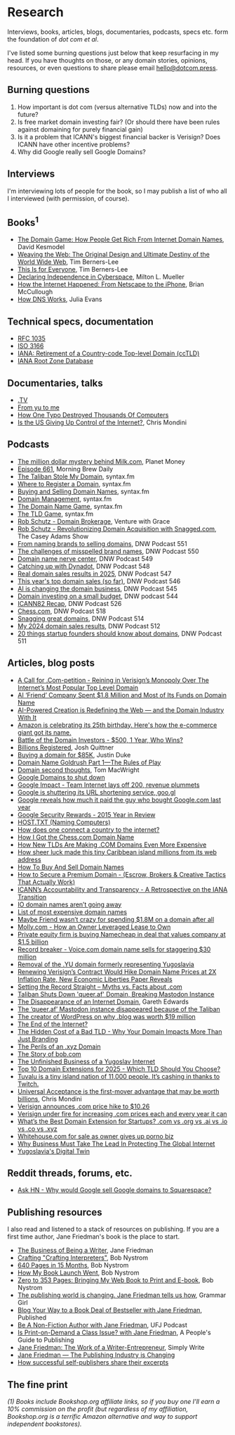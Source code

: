 # Research

Interviews, books, articles, blogs, documentaries, podcasts, specs etc. form the foundation of _dot com et al_.

I've listed some burning questions just below that keep resurfacing in my head. If you have thoughts on those, or any domain stories, opinions, resources, or even questions to share please email [hello@dotcom.press](mailto:hello@dotcom.press).

## Burning questions

1. How important is dot com (versus alternative TLDs) now and into the future?
1. Is free market domain investing fair? (Or should there have been rules against domaining for purely financial gain)
1. Is it a problem that ICANN's biggest financial backer is Verisign? Does ICANN have other incentive problems?
1. Why did Google really sell Google Domains?

## Interviews

I'm interviewing lots of people for the book, so I may publish a list of who all I interviewed (with permission, of course).

## Books<sup>1</sup>

- [The Domain Game: How People Get Rich From Internet Domain Names](https://bookshop.org/a/115276/9781436332279), David Kesmodel
- [Weaving the Web: The Original Design and Ultimate Destiny of the World Wide Web](https://bookshop.org/a/115276/9780062515872), Tim Berners-Lee
- [This Is for Everyone](https://bookshop.org/a/115276/9780374612467), Tim Berners-Lee
- [Declaring Independence in Cyberspace](https://bookshop.org/a/115276/9780262552585), Milton L. Mueller
- [How the Internet Happened: From Netscape to the iPhone](https://bookshop.org/a/115276/9781631493089), Brian McCullough
- [How DNS Works](https://wizardzines.com/zines/dns), Julia Evans

## Technical specs, documentation

- [RFC 1035](https://datatracker.ietf.org/doc/html/rfc1035)
- [ISO 3166](https://www.iso.org/iso-3166-country-codes.html)
- [IANA: Retirement of a Country-code Top-level Domain (ccTLD)](https://www.iana.org/help/cctld-retirement)
- [IANA Root Zone Database](https://www.iana.org/domains/root/db)

## Documentaries, talks

- [.TV](https://vimeo.com/groups/700682/videos/355379209)
- [From yu to me](https://vimeo.com/95833310)
- [How One Typo Destroyed Thousands Of Computers](https://www.youtube.com/watch?v=pJHrnQ5TNSY)
- [Is the US Giving Up Control of the Internet?](https://www.youtube.com/watch?v=RDT8G_uLtuc), Chris Mondini

## Podcasts

- [The million dollar mystery behind Milk.com](https://podcasts.apple.com/us/podcast/planet-money/id290783428?i=1000724791659), Planet Money
- [Episode 661](https://podcasts.apple.com/us/podcast/morning-brew-daily/id1480059697?i=1000724543499), Morning Brew Daily
- [The Taliban Stole My Domain](https://syntax.fm/show/735/the-taliban-stole-my-domain), syntax.fm
- [Where to Register a Domain](https://syntax.fm/show/632/where-to-register-a-domain), syntax.fm
- [Buying and Selling Domain Names](https://syntax.fm/show/195/hasty-treat-buying-and-selling-domain-names), syntax.fm
- [Domain Management](https://syntax.fm/show/53/hasty-treat-domain-management), syntax.fm
- [The Domain Name Game](https://syntax.fm/show/265/hasty-treat-the-domain-name-game), syntax.fm
- [The TLD Game](https://syntax.fm/show/179/hasty-treat-the-tld-game), syntax.fm
- [Rob Schutz - Domain Brokerage](https://podcasts.apple.com/us/podcast/venture-with-grace/id1729243199?i=1000663425888), Venture with Grace
- [Rob Schutz - Revolutionizing Domain Acquisition with Snagged.com](https://podcasts.apple.com/us/podcast/the-casey-adams-show/id1328795944?i=1000658005503), The Casey Adams Show
- [From naming brands to selling domains](https://podcasts.apple.com/us/podcast/domain-name-wire-podcast/id934519368?i=1000725547792), DNW Podcast 551
- [The challenges of misspelled brand names](https://podcasts.apple.com/us/podcast/domain-name-wire-podcast/id934519368?i=1000724416127), DNW Podcast 550
- [Domain name nerve center](https://podcasts.apple.com/us/podcast/domain-name-wire-podcast/id934519368?i=1000723314228), DNW Podcast 549
- [Catching up with Dynadot](https://podcasts.apple.com/us/podcast/domain-name-wire-podcast/id934519368?i=1000722526884), DNW Podcast 548
- [Real domain sales results in 2025](https://podcasts.apple.com/us/podcast/domain-name-wire-podcast/id934519368?i=1000721523596), DNW Podcast 547
- [This year's top domain sales (so far)](https://podcasts.apple.com/us/podcast/domain-name-wire-podcast/id934519368), DNW Podcast 546
- [AI is changing the domain business](https://podcasts.apple.com/us/podcast/domain-name-wire-podcast/id934519368?i=1000719510257), DNW Podcast 545
- [Domain investing on a small budget](https://podcasts.apple.com/us/podcast/domain-name-wire-podcast/id934519368), DNW podcast 544
- [ICANN82 Recap](https://podcasts.apple.com/us/podcast/domain-name-wire-podcast/id934519368?i=1000699519816), DNW Podcast 526
- [Chess.com](https://podcasts.apple.com/us/podcast/domain-name-wire-podcast/id934519368?i=1000684720089), DNW Podcast 518
- [Snagging great domains](https://podcasts.apple.com/us/podcast/domain-name-wire-podcast/id934519368?i=1000681443775), DNW Podcast 514
- [My 2024 domain sales results](https://podcasts.apple.com/us/podcast/domain-name-wire-podcast/id934519368?i=1000679777171), DNW Podcast 512
- [20 things startup founders should know about domains](https://podcasts.apple.com/us/podcast/domain-name-wire-podcast/id934519368?i=1000678926367), DNW Podcast 511

## Articles, blog posts

- [A Call for .Com-petition - Reining in Verisign’s Monopoly Over The Internet’s Most Popular Top Level Domain](https://economicliberties.us/wp-content/uploads/2024/07/2024-7-25-Verisign-Policy-Brief-Final.pdf)
- [AI ‘Friend’ Company Spent $1.8 Million and Most of Its Funds on Domain Name](https://www.404media.co/ai-friend-company-spent-1-8-million-and-most-its-funds-on-domain-name)
- [AI-Powered Creation is Redefining the Web — and the Domain Industry With It](https://techstrong.ai/features/ai-powered-creation-is-redefining-the-web-and-the-domain-industry-with-it/)
- [Amazon is celebrating its 25th birthday. Here's how the e-commerce giant got its name.](https://www.businessinsider.com/amazon-jeff-bezos-chose-company-name-2018-5)
- [Battle of the Domain Investors - $500, 1 Year, Who Wins?](https://mi.ke/challenge)
- [Billions Registered](https://www.wired.com/1994/10/mcdonalds/), Josh Quittner
- [Buying a domain for $85K](https://jmduke.com/posts/post/buttondown-dot-com/), Justin Duke
- [Domain Name Goldrush Part 1—The Rules of Play](https://www.sitepoint.com/name-goldrush-1-rules-play)
- [Domain second thoughts](https://macwright.com/2024/10/16/domain-second-thoughts), Tom MacWright
- [Google Domains to shut down](https://blog.pragmaticengineer.com/google-domains-to-shut-down)
- [Google Impact - Team Internet lays off 200, revenue plummets](https://domainnamewire.com/2025/09/01/google-impact-team-internet-lays-off-200-revenue-plummets/)
- [Google is shuttering its URL shortening service, goo.gl](https://www.theverge.com/2018/3/31/17184164/google-alphabet-url-shortening-service-closed)
- [Google reveals how much it paid the guy who bought Google.com last year](https://www.theverge.com/2016/1/29/10868404/google-reveals-how-much-it-paid-the-guy-who-bought-google-com)
- [Google Security Rewards - 2015 Year in Review](https://security.googleblog.com/2016/01/google-security-rewards-2015-year-in.html)
- [HOST.TXT (Naming Computers)](https://historyofdomainnames.com/host-the-history-of-domain-names)
- [How does one connect a country to the internet?](https://rhizome.org/editorial/2014/may/23/interview-Borka-Jerman-Blazic)
- [How I Got the Chess.com Domain Name](https://www.chess.com/blog/erik/how-i-got-the-chess-com-domain-name)
- [How New TLDs Are Making .COM Domains Even More Expensive](https://www.snagged.com/post/how-new-tlds-are-making-com-domains-even-more-expensive)
- [How sheer luck made this tiny Caribbean island millions from its web address](https://www.bbc.com/news/articles/cn5xdp427veo)
- [How To Buy And Sell Domain Names](https://instantdomainsearch.com/blog/buying-and-selling-domain-names)
- [How to Secure a Premium Domain - (Escrow, Brokers & Creative Tactics That Actually Work)](https://www.snagged.com/post/how-to-secure-a-premium-domain-escrow-brokers-creative-tactics-that-actually-work)
- [ICANN’s Accountability and Transparency - A Retrospective on the IANA Transition](https://www.internetgovernance.org/2022/09/17/icanns-accountability-and-transparency-a-retrospective-on-the-iana-transition/)
- [IO domain names aren’t going away](https://domainnamewire.com/2024/10/09/io-domain-names-arent-going-away)
- [List of most expensive domain names](https://en.wikipedia.org/wiki/List_of_most_expensive_domain_names)
- [Maybe Friend wasn’t crazy for spending $1.8M on a domain after all](https://techcrunch.com/2024/08/10/maybe-friend-wasnt-crazy-for-spending-1-8m-on-a-domain-after-all)
- [Molly.com - How an Owner Leveraged Lease to Own](https://jamesnames.com/2022/09/molly-com-how-an-owner-leveraged-lease-to-own)
- [Private equity firm is buying Namecheap in deal that values company at $1.5 billion](https://domainnamewire.com/2025/09/12/private-equity-firm-is-buying-namecheap-in-deal-that-values-company-at-1-5-billion/)
- [Record breaker - Voice.com domain name sells for staggering $30 million](https://domainnamewire.com/2019/06/18/record-breaker-voice-com-domain-name-sells-for-staggering-30-million/)
- [Removal of the .YU domain formerly representing Yugoslavia](https://www.iana.org/reports/2010/yu-report-01apr2010.html)
- [Renewing Verisign’s Contract Would Hike Domain Name Prices at 2X Inflation Rate, New Economic Liberties Paper Reveals](https://www.economicliberties.us/press-release/renewing-verisigns-contract-would-hike-domain-name-prices-at-2x-inflation-rate-new-economic-liberties-paper-reveals)
- [Setting the Record Straight – Myths vs. Facts about .com](https://blog.verisign.com/domain-names/myths-vs-facts-about-dot-com)
- [Taliban Shuts Down 'queer.af' Domain, Breaking Mastodon Instance](https://www.404media.co/taliban-shuts-down-queer-af-domain-breaking-mastodon-instance)
- [The Disappearance of an Internet Domain](https://every.to/p/the-disappearance-of-an-internet-domain), Gareth Edwards
- [The ‘queer.af’ Mastodon instance disappeared because of the Taliban](https://www.theverge.com/2024/2/12/24071036/queer-af-mastodon-taliban-shut-down-afghanistan)
- [The creator of WordPress on why .blog was worth $19 million](https://venturebeat.com/media/the-creator-of-wordpress-on-why-blog-was-worth-19-million/)
- [The End of the Internet?](https://www.theatlantic.com/magazine/archive/2014/07/the-end-of-the-internet/372301)
- [The Hidden Cost of a Bad TLD - Why Your Domain Impacts More Than Just Branding](https://www.snagged.com/post/the-hidden-cost-of-a-bad-tld-why-your-domain-impacts-more-than-just-branding)
- [The Perils of an .xyz Domain](spotvirtual.com/blog/the-perils-of-an-xyz-domain)
- [The Story of bob.com](https://www.todayifoundout.com/index.php/2016/03/story-bob-com)
- [The Unfinished Business of a Yugoslav Internet](https://rhizome.org/editorial/2014/may/22/unfinished-business-yugoslav-internet)
- [Top 10 Domain Extensions for 2025 - Which TLD Should You Choose?](https://snagged.com/post/top-10-domain-extensions-for-2025-which-tld-should-you-choose)
- [Tuvalu is a tiny island nation of 11,000 people. It’s cashing in thanks to Twitch.](https://washingtonpost.com/video-games/2019/12/23/tuvalu-is-tiny-island-nation-people-its-cashing-thanks-twitch)
- [Universal Acceptance is the first-mover advantage that may be worth billions](https://techcrunch.com/2019/12/19/universal-acceptance-is-the-first-mover-advantage-that-may-be-worth-billions), Chris Mondini
- [Verisign announces .com price hike to $10.26](https://domainnamewire.com/2024/02/08/verisign-announces-com-price-hike-to-10-26)
- [Verisign under fire for increasing .com prices each and every year it can](https://www.theregister.com/2024/08/06/verisign_well_talk_about_limiting)
- [What’s the Best Domain Extension for Startups? .com vs .org vs .ai vs .io vs .co vs .xyz](https://www.snagged.com/post/whats-the-best-domain-extension-for-startups-com-vs-org-vs-ai-vs-io-vs-co-vs-xyz)
- [Whitehouse.com for sale as owner gives up porno biz](https://www.newspapers.com/article/the-commercial-appeal/181462703)
- [Why Business Must Take The Lead In Protecting The Global Internet](http://techcrunch.com/2015/01/11/is-mark-zuckerberg-taking-the-internet-for-granted-are-you)
- [Yugoslavia's Digital Twin](https://www.thedial.world/articles/news/issue-9/yugolsav-wars-yu-domain-history-icann)

## Reddit threads, forums, etc.

- [Ask HN - Why would Google sell Google domains to Squarespace?](https://news.ycombinator.com/item?id=36352347)

## Publishing resources

I also read and listened to a stack of resources on publishing. If you are a first time author, Jane Friedman's book is the place to start.

- [The Business of Being a Writer](https://bookshop.org/a/115276/9780226838656), Jane Friedman
- [Crafting "Crafting Interpreters"](https://journal.stuffwithstuff.com/2020/04/05/crafting-crafting-interpreters), Bob Nystrom
- [640 Pages in 15 Months](https://journal.stuffwithstuff.com/2021/07/29/640-pages-in-15-months), Bob Nystrom
- [How My Book Launch Went](https://journal.stuffwithstuff.com/2014/11/20/how-my-book-launch-went/), Bob Nystrom
- [Zero to 353 Pages: Bringing My Web Book to Print and E-book](https://journal.stuffwithstuff.com/2014/11/03/bringing-my-web-book-to-print-and-ebook), Bob Nystrom
- [The publishing world is changing. Jane Friedman tells us how](https://podcasts.apple.com/us/podcast/grammar-girl-quick-and-dirty-tips-for-better-writing/id173429229?i=1000710421615), Grammar Girl
- [Blog Your Way to a Book Deal of Bestseller with Jane Friedman](https://podcasts.apple.com/us/podcast/published-by-greenleaf-book-group/id1229367946?i=1000666747193), Published
- [Be A Non-Fiction Author with Jane Friedman](https://podcasts.apple.com/us/podcast/the-ultimate-fun-jobs-podcast/id1712235041?i=1000705824496), UFJ Podcast
- [Is Print-on-Demand a Class Issue? with Jane Friedman](https://podcasts.apple.com/us/podcast/a-peoples-guide-to-publishing/id1020819314?i=1000701097978), A People's Guide to Publishing
- [Jane Friedman: The Work of a Writer-Entrepreneur](https://podcasts.apple.com/us/podcast/simply-write-w-polly-campbell/id1649373973?i=1000700558662), Simply Write
- [Jane Friedman — The Publishing Industry is Changing](https://podcasts.apple.com/us/podcast/london-writers-salon/id1618617760?i=1000710786641)
- [How successful self-publishers share their excerpts](https://buttondown.com/blog/excerpts)

## The fine print

_(1) Books include Bookshop.org affiliate links, so if you buy one I'll earn a 10% commission on the profit (but regardless of my affiliation, Bookshop.org is a terrific Amazon alternative and way to support independent bookstores)._
